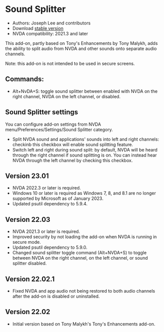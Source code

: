 # Sound Splitter

* Authors: Joseph Lee and contributors
* Download [stable version][1]
* NVDA compatibility: 2021.3 and later

This add-on, partly based on Tony's Enhancements by Tony Malykh, adds the ability to split audio from NVDA and other sounds onto separate audio channels.

Note: this add-on is not intended to be used in secure screens.

## Commands:

* Alt+NvDA+S: toggle sound splitter between enabled with NVDA on the right channel, NVDA on the left channel, or disabled.

## Sound Splitter settings

You can configure add-on settings from NVDA menu/Preferences/Settings/Sound Splitter category.

* Split NVDA sound and applications' sounds into left and right channels: checkinb this checkbox will enable sound splitting feature.
* Switch left and right during sound split: by default, NVDA will be heard through the right channel if sound splitting is on. You can instead hear NVDA through the left channel by checking this checkbox.

## Version 23.01

* NVDA 2022.3 or later is required.
* Windows 10 or later is required as Windows 7, 8, and 8.1 are no longer supported by Microsoft as of January 2023.
* Updated psutil dependency to 5.9.4.

## Version 22.03

* NVDA 2021.3 or later is required.
* Improved security by not loading the add-on when NVDA is running in secure mode.
* Updated psutil dependency to 5.9.0.
* Changed sound splitter toggle command (Alt+NVDA+S) to toggle between NVDA on the right channel, on the left channel, or sound splitter disabled.

## Version 22.02.1

* Fixed NVDA and app audio not being restored to both audio channels after the add-on is disabled or uninstalled.

## Version 22.02

* Initial version based on Tony Malykh's Tony's Enhancements add-on.

[1]: https://addons.nvda-project.org/files/get.php?file=soundsplitter
